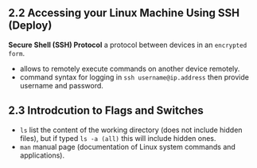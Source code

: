 ## 2.2 Accessing your Linux Machine Using SSH (Deploy)
**Secure Shell (SSH) Protocol** a protocol between devices in an `encrypted form`.
  - allows to remotely execute commands on another device remotely.
  - command syntax for logging in `ssh username@ip.address` then provide username and password.

## 2.3 Introdcution to Flags and Switches
- `ls` list the content of the working directory (does not include hidden files), but if typed `ls -a (all)` this will include hidden ones.
- `man` manual page (documentation of Linux system commands and applications).

